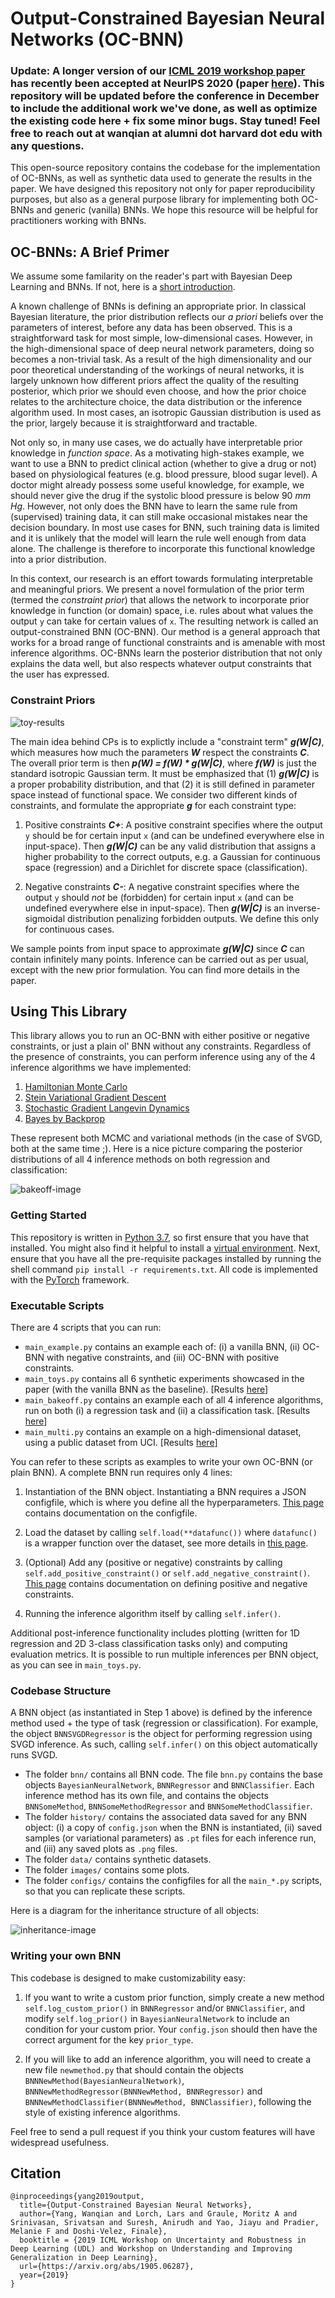 # Output-Constrained Bayesian Neural Networks (OC-BNN)

### Update: A longer version of our [ICML 2019 workshop paper](https://arxiv.org/abs/1905.06287) has recently been accepted at NeurIPS 2020 (paper [here](https://arxiv.org/abs/2010.10969)). This repository will be updated before the conference in December to include the additional work we've done, as well as optimize the existing code here + fix some minor bugs. Stay tuned! Feel free to reach out at wanqian at alumni dot harvard dot edu with any questions.

This open-source repository contains the codebase for the implementation of OC-BNNs, as well as synthetic data used to generate the results in the paper. We have designed this repository not only for paper reproducibility purposes, but also as a general purpose library for implementing both OC-BNNs and generic (vanilla) BNNs. We hope this resource will be helpful for practitioners working with BNNs.

## OC-BNNs: A Brief Primer

We assume some familarity on the reader's part with Bayesian Deep Learning and BNNs. If not, here is a [short introduction](https://github.com/dtak/ocbnn-public/wiki/Bayesian-Neural-Networks-101).  

A known challenge of BNNs is defining an appropriate prior. In classical Bayesian literature, the prior distribution reflects our _a priori_ beliefs over the parameters of interest, before any data has been observed. This is a straightforward task for most simple, low-dimensional cases. However, in the high-dimensional space of deep neural network parameters, doing so becomes a non-trivial task. As a result of the high dimensionality and our poor theoretical understanding of the workings of neural networks, it is largely unknown how different priors affect the quality of the resulting posterior, which prior we should even choose, and how the prior choice relates to the architecture choice, the data distribution or the inference algorithm used. In most cases, an isotropic Gaussian distribution is used as the prior, largely because it is straightforward and tractable. 

Not only so, in many use cases, we do actually have interpretable prior knowledge in *function space*. As a motivating high-stakes example, we want to use a BNN to predict clinical action (whether to give a drug or not) based on physiological features (e.g. blood pressure, blood sugar level). A doctor might already possess some useful knowledge, for example, we should never give the drug if the systolic blood pressure is below 90 _mm Hg_. However, not only does the BNN have to learn the same rule from (supervised) training data, it can still make occasional mistakes near the decision boundary. In most use cases for BNN, such training data is limited and it is unlikely that the model will learn the rule well enough from data alone. The challenge is therefore to incorporate this functional knowledge into a prior distribution.

In this context, our research is an effort towards formulating interpretable and meaningful priors. We present a novel formulation of the prior term (termed the _constraint prior_) that allows the network to incorporate prior knowledge in function (or domain) space, i.e. rules about what values the output `y` can take for certain values of `x`. The resulting network is called an output-constrained BNN (OC-BNN). Our method is a general approach that works for a broad range of functional constraints and is amenable with most inference algorithms. OC-BNNs learn the posterior distribution that not only explains the data well, but also respects whatever output constraints that the user has expressed. 

### Constraint Priors

![toy-results](https://github.com/dtak/ocbnn-public/blob/master/images/toyresults.png "Results of synthetic experiments in paper.")

The main idea behind CPs is to explictly include a "constraint term" _**g(W|C)**_, which measures how much the parameters _**W**_ respect the constraints _**C**_. The overall prior term is then _**p(W) = f(W) \* g(W|C)**_, where _**f(W)**_ is just the standard isotropic Gaussian term. It must be emphasized that (1) _**g(W|C)**_ is a proper probability distribution, and that (2) it is still defined in parameter space instead of functional space. We consider two different kinds of constraints, and formulate the appropriate _**g**_ for each constraint type:

1. Positive constraints _**C+**_: A positive constraint specifies where the output `y` should be for certain input `x` (and can be undefined everywhere else in input-space). Then _**g(W|C)**_ can be any valid distribution that assigns a higher probability to the correct outputs, e.g. a Gaussian for continuous space (regression) and a Dirichlet for discrete space (classification).  

1. Negative constraints _**C-**_: A negative constraint specifies where the output `y` should _not_ be (forbidden) for certain input `x` (and can be undefined everywhere else in input-space). Then _**g(W|C)**_ is an inverse-sigmoidal distribution penalizing forbidden outputs. We define this only for continuous cases. 

We sample points from input space to approximate _**g(W|C)**_ since _**C**_ can contain infinitely many points. Inference can be carried out as per usual, except with the new prior formulation. You can find more details in the paper.


## Using This Library

This library allows you to run an OC-BNN with either positive or negative constraints, or just a plain ol' BNN without any constraints. Regardless of the presence of constraints, you can perform inference using any of the 4 inference algorithms we have implemented:

1. [Hamiltonian Monte Carlo](https://arxiv.org/pdf/1206.1901.pdf)
2. [Stein Variational Gradient Descent](https://arxiv.org/pdf/1608.04471.pdf)
3. [Stochastic Gradient Langevin Dynamics](https://www.ics.uci.edu/~welling/publications/papers/stoclangevin_v6.pdf)
4. [Bayes by Backprop](https://arxiv.org/pdf/1505.05424.pdf)

These represent both MCMC and variational methods (in the case of SVGD, both at the same time ;). Here is a nice picture comparing the posterior distributions of all 4 inference methods on both regression and classification:

![bakeoff-image](https://github.com/dtak/ocbnn-public/blob/master/images/bakeoff.png "{HMC, SVGD, SGLD, BBB}")


### Getting Started

This repository is written in [Python 3.7](https://www.python.org/downloads/release/python-370/), so first ensure that you have that installed. You might also find it helpful to install a [virtual environment](https://packaging.python.org/guides/installing-using-pip-and-virtual-environments/). Next, ensure that you have all the pre-requisite packages installed by running the shell command `pip install -r requirements.txt`. All code is implemented with the [PyTorch](https://pytorch.org/) framework.

### Executable Scripts 

There are 4 scripts that you can run:

- `main_example.py` contains an example each of: (i) a vanilla BNN, (ii) OC-BNN with negative constraints, and (iii) OC-BNN with positive constraints.  
- `main_toys.py` contains all 6 synthetic experiments showcased in the paper (with the vanilla BNN as the baseline). [Results [here](https://github.com/dtak/ocbnn-public/blob/master/images/toyresults.png)]
- `main_bakeoff.py` contains an example each of all 4 inference algorithms, run on both (i) a regression task and (ii) a classification task. [Results [here](https://github.com/dtak/ocbnn-public/blob/master/images/bakeoff.png)]
- `main_multi.py` contains an example on a high-dimensional dataset, using a public dataset from UCI. [Results [here](https://github.com/dtak/ocbnn-public/blob/master/images/energyresults.png)]

You can refer to these scripts as examples to write your own OC-BNN (or plain BNN). A complete BNN run requires only 4 lines: 

1. Instantiation of the BNN object. Instantiating a BNN requires a JSON configfile, which is where you define all the hyperparameters. [This page](https://github.com/dtak/ocbnn-public/wiki/JSON-Configfile) contains documentation on the configfile.   

2. Load the dataset by calling `self.load(**datafunc())` where `datafunc()` is a wrapper function over the dataset, see more details in [this page](https://github.com/dtak/ocbnn-public/wiki/Dataset-Loading).   

3. (Optional) Add any (positive or negative) constraints by calling `self.add_positive_constraint()` or `self.add_negative_constraint()`. [This page](https://github.com/dtak/ocbnn-public/wiki/Defining-Constraints) contains documentation on defining positive and negative constraints.

4. Running the inference algorithm itself by calling `self.infer()`. 

Additional post-inference functionality includes plotting (written for 1D regression and 2D 3-class classification tasks only) and computing evaluation metrics. It is possible to run multiple inferences per BNN object, as you can see in `main_toys.py`.


### Codebase Structure

A BNN object (as instantiated in Step 1 above) is defined by the inference method used + the type of task (regression or classification). For example, the object `BNNSVGDRegressor` is the object for performing regression using SVGD inference. As such, calling `self.infer()` on this object automatically runs SVGD. 

- The folder `bnn/` contains all BNN code. The file `bnn.py` contains the base objects `BayesianNeuralNetwork`, `BNNRegressor` and `BNNClassifier`. Each inference method has its own file, and contains the objects `BNNSomeMethod`, `BNNSomeMethodRegressor` and `BNNSomeMethodClassifier`.  
- The folder `history/` contains the associated data saved for any BNN object: (i) a copy of `config.json` when the BNN is instantiated, (ii) saved samples (or variational parameters) as `.pt` files for each inference run, and (iii) any saved plots as `.png` files.  
- The folder `data/` contains synthetic datasets.  
- The folder `images/` contains some plots.  
- The folder `configs/` contains the configfiles for all the `main_*.py` scripts, so that you can replicate these scripts.

Here is a diagram for the inheritance structure of all objects:

![inheritance-image](https://github.com/dtak/ocbnn-public/blob/master/images/objects.png "Inheritance Structure")


### Writing your own BNN

This codebase is designed to make customizability easy:

1. If you want to write a custom prior function, simply create a new method `self.log_custom_prior()` in `BNNRegressor` and/or `BNNClassifier`, and modify `self.log_prior()` in `BayesianNeuralNetwork` to include an condition for your custom prior. Your `config.json` should then have the correct argument for the key `prior_type`.

2. If you will like to add an inference algorithm, you will need to create a new file `newmethod.py` that should contain the objects `BNNNewMethod(BayesianNeuralNetwork)`, `BNNNewMethodRegressor(BNNNewMethod, BNNRegressor)` and `BNNNewMethodClassifier(BNNNewMethod, BNNClassifier)`, following the style of existing inference algorithms. 

Feel free to send a pull request if you think your custom features will have widespread usefulness.


## Citation

```
@inproceedings{yang2019output,
  title={Output-Constrained Bayesian Neural Networks},
  author={Yang, Wanqian and Lorch, Lars and Graule, Moritz A and Srinivasan, Srivatsan and Suresh, Anirudh and Yao, Jiayu and Pradier, Melanie F and Doshi-Velez, Finale},
  booktitle = {2019 ICML Workshop on Uncertainty and Robustness in Deep Learning (UDL) and Workshop on Understanding and Improving Generalization in Deep Learning},
  url={https://arxiv.org/abs/1905.06287},
  year={2019}
}
```


